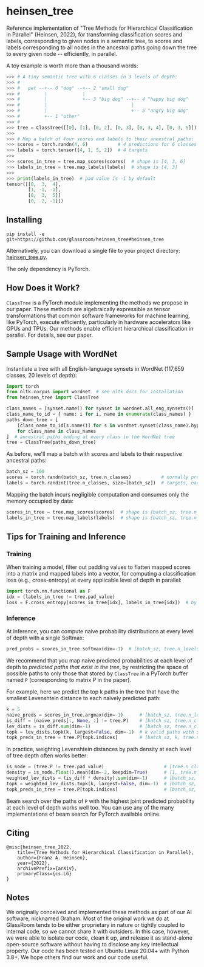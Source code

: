# heinsen_tree

Reference implementation of "Tree Methods for Hierarchical Classification in Parallel" (Heinsen, 2022), for transforming classification scores and labels, corresponding to given nodes in a semantic tree, to scores and labels corresponding to all nodes in the ancestral paths going down the tree to every given node -- efficiently, in parallel.

A toy example is worth more than a thousand words:

```python
>>> # A tiny semantic tree with 6 classes in 3 levels of depth:
>>> #
>>> #   pet --+-- 0 "dog" --+-- 2 "small dog"
>>> #         |             |
>>> #         |             +-- 3 "big dog" --+-- 4 "happy big dog"
>>> #         |                               |
>>> #         |                               +-- 5 "angry big dog"
>>> #         +-- 1 "other"
>>> #
>>> tree = ClassTree([[0], [1], [0, 2], [0, 3], [0, 3, 4], [0, 3, 5]])
>>>
>>> # Map a batch of four scores and labels to their ancestral paths:
>>> scores = torch.randn(4, 6)           # 4 predictions for 6 classes
>>> labels = torch.tensor([4, 1, 5, 2])  # 4 targets
>>>
>>> scores_in_tree = tree.map_scores(scores)  # shape is [4, 3, 6]
>>> labels_in_tree = tree.map_labels(labels)  # shape is [4, 3]
>>>
>>> print(labels_in_tree)  # pad value is -1 by default
tensor([[0,  3,  4],
        [1, -1, -1],
        [0,  3,  5]]
        [0,  2, -1]])
```

## Installing

`pip install -e git+https://github.com/glassroom/heinsen_tree#heinsen_tree`

Alternatively, you can download a single file to your project directory: [heinsen_tree.py](heinsen_tree/heinsen_tree.py).

The only dependency is PyTorch.


## How Does it Work?

`ClassTree` is a PyTorch module implementing the methods we propose in our paper. These methods are algebraically expressible as tensor transformations that common software frameworks for machine learning, like PyTorch, execute efficiently, particularly in hardware accelerators like GPUs and TPUs. Our methods enable efficient hierarchical classification in parallel. For details, see our paper.

## Sample Usage with WordNet

Instantiate a tree with all English-language synsets in WordNet (117,659 classes, 20 levels of depth):

```python
import torch
from nltk.corpus import wordnet  # see nltk docs for installation
from heinsen_tree import ClassTree

class_names = [synset.name() for synset in wordnet.all_eng_synsets()]
class_name_to_id = { name: i for i, name in enumerate(class_names) }
paths_down_tree = [
    [class_name_to_id[s.name()] for s in wordnet.synset(class_name).hypernym_paths()[-1]]
    for class_name in class_names
]  # ancestral paths ending at every class in the WordNet tree
tree = ClassTree(paths_down_tree)
```

As before, we'll map a batch with scores and labels to their respective ancestral paths:

```python
batch_sz = 100
scores = torch.randn(batch_sz, tree.n_classes)           # normally predicted by a model
labels = torch.randint(tree.n_classes, size=[batch_sz])  # targets, each a class in the tree
```

Mapping the batch incurs negligible computation and consumes only the memory occupied by data:

```python
scores_in_tree = tree.map_scores(scores)  # shape is [batch_sz, tree.n_levels, tree.n_classes]
labels_in_tree = tree.map_labels(labels)  # shape is [batch_sz, tree.n_levels]
```

## Tips for Training and Inference

### Training

When training a model, filter out padding values to flatten mapped scores into a matrix and mapped labels into a vector, for computing a classification loss (e.g., cross-entropy) at every applicable level of depth in parallel:

```python
import torch.nn.functional as F
idx = (labels_in_tree != tree.pad_value)
loss = F.cross_entropy(scores_in_tree[idx], labels_in_tree[idx])  # by level in parallel
```

### Inference

At inference, you can compute naive probability distributions at every level of depth with a single Softmax:

```python
pred_probs = scores_in_tree.softmax(dim=-1)  # [batch_sz, tree.n_levels, tree.n_classes]
```

We recommend that you map naive predicted probabilities at each level of depth to *predicted paths that exist in the tree*, by restricting the space of possible paths to only those that stored by `ClassTree` in a PyTorch buffer named `P` (corresponding to matrix P in the paper).

For example, here we predict the top k paths in the tree that have the smallest Levenshtein distance to each naively predicted path:

```python
k = 5
naive_preds = scores_in_tree.argmax(dim=-1)      # [batch_sz, tree.n_levels]
is_diff = (naive_preds[:, None, :] != tree.P)    # [batch_sz, tree.n_classes, tree.n_levels]
lev_dists = is_diff.sum(dim=-1)                  # [batch_sz, tree.n_classes]
topk = lev_dists.topk(k, largest=False, dim=-1)  # k valid paths with smallest Lev dists
topk_preds_in_tree = tree.P[topk.indices]        # [batch_sz, k, tree.n_levels]
```

In practice, weighting Levenshtein distances by path density at each level of tree depth often works better:

```python
is_node = (tree.P != tree.pad_value)                      # [tree.n_classes, tree.n_levels]
density = is_node.float().mean(dim=-2, keepdim=True)      # [1, tree.n_levels]
weighted_lev_dists = (is_diff * density).sum(dim=-1)      # [batch_sz, tree.n_classes]
topk = weighted_lev_dists.topk(k, largest=False, dim=-1)  # [batch_sz, k]
topk_preds_in_tree = tree.P[topk.indices]                 # [batch_sz, k, tree.n_levels]
```

Beam search over the paths of `P` with the highest joint predicted probability at each level of depth works well too. You can use any of the many implementations of beam search for PyTorch available online.

## Citing

```
@misc{heinsen_tree_2022,
    title={Tree Methods for Hierarchical Classification in Parallel},
    author={Franz A. Heinsen},
    year={2022},
    archivePrefix={arXiv},
    primaryClass={cs.LG}
}
```

## Notes

We originally conceived and implemented these methods as part of our AI software, nicknamed Graham. Most of the original work we do at GlassRoom tends to be either proprietary in nature or tightly coupled to internal code, so we cannot share it with outsiders. In this case, however, we were able to isolate our code, clean it up, and release it as stand-alone open-source software without having to disclose any key intellectual property. Our code has been tested on Ubuntu Linux 20.04+ with Python 3.8+. We hope others find our work and our code useful.
